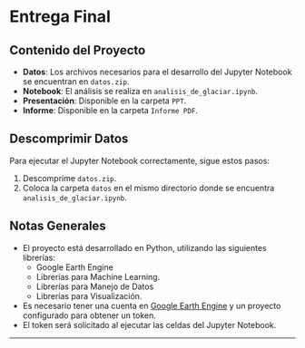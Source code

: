 # Entrega Final

## Contenido del Proyecto

- **Datos**: Los archivos necesarios para el desarrollo del Jupyter Notebook se encuentran en `datos.zip`.
- **Notebook**: El análisis se realiza en `analisis_de_glaciar.ipynb`.
- **Presentación**: Disponible en la carpeta `PPT`.
- **Informe**: Disponible en la carpeta `Informe PDF`.

## Descomprimir Datos

Para ejecutar el Jupyter Notebook correctamente, sigue estos pasos:

1. Descomprime `datos.zip`.
2. Coloca la carpeta `datos` en el mismo directorio donde se encuentra `analisis_de_glaciar.ipynb`.

## Notas Generales

- El proyecto está desarrollado en Python, utilizando las siguientes librerías:
  - Google Earth Engine
  - Librerías para Machine Learning.
  - Librerías para Manejo de Datos
  - Librerías para Visualización.
- Es necesario tener una cuenta en [Google Earth Engine](https://code.earthengine.google.com) y un proyecto configurado para obtener un token.
- El token será solicitado al ejecutar las celdas del Jupyter Notebook.

---
